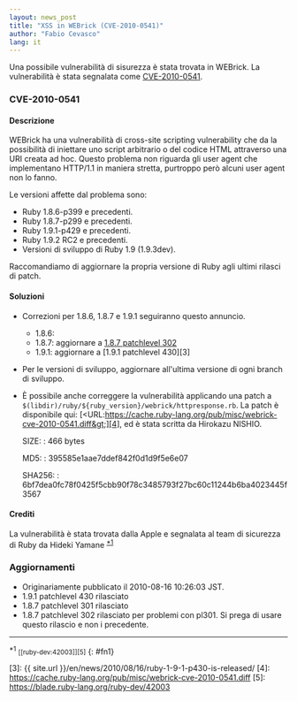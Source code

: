 ```yaml
---
layout: news_post
title: "XSS in WEBrick (CVE-2010-0541)"
author: "Fabio Cevasco"
lang: it
---
```


Una possibile vulnerabilità di sisurezza è stata trovata in WEBrick. La
vulnerabilità è stata segnalata come [CVE-2010-0541][1].

### CVE-2010-0541

#### Descrizione

WEBrick ha una vulnerabilità di cross-site scripting vulnerability che
da la possibilità di iniettare uno script arbitrario o del codice HTML
attraverso una URI creata ad hoc. Questo problema non riguarda gli user
agent che implementano HTTP/1.1 in maniera stretta, purtroppo però
alcuni user agent non lo fanno.

Le versioni affette dal problema sono:

* Ruby 1.8.6-p399 e precedenti.
* Ruby 1.8.7-p299 e precedenti.
* Ruby 1.9.1-p429 e precedenti.
* Ruby 1.9.2 RC2 e precedenti.
* Versioni di sviluppo di Ruby 1.9 (1.9.3dev).

Raccomandiamo di aggiornare la propria versione di Ruby agli ultimi
rilasci di patch.

#### Soluzioni

* Correzioni per 1.8.6, 1.8.7 e 1.9.1 seguiranno questo annuncio.
  * 1\.8.6:
  * 1\.8.7: aggiornare a [1.8.7 patchlevel 302][2]
  * 1\.9.1: aggiornare a [1.9.1 patchlevel 430][3]

* Per le versioni di sviluppo, aggiornare all\'ultima versione di ogni
  branch di sviluppo.
* È possibile anche correggere la vulnerabilità applicando una
  patch a
  `$(libdir)/ruby/${ruby_version}/webrick/httpresponse.rb`.
  La patch è disponibile qui:
  [&lt;URL:https://cache.ruby-lang.org/pub/misc/webrick-cve-2010-0541.diff&gt;][4],
  ed è stata scritta da Hirokazu NISHIO.

  SIZE:
  : 466 bytes

  MD5:
  : 395585e1aae7ddef842f0d1d9f5e6e07

  SHA256:
  : 6bf7dea0fc78f0425f5cbb90f78c3485793f27bc60c11244b6ba4023445f3567

#### Crediti

La vulnerabilità è stata trovata dalla Apple e segnalata al team di
sicurezza di Ruby da Hideki Yamane <sup>[\*1](#fn1)</sup>

### Aggiornamenti

* Originariamente pubblicato il 2010-08-16 10:26:03 JST.
* 1\.9.1 patchlevel 430 rilasciato
* 1\.8.7 patchlevel 301 rilasciato
* 1\.8.7 patchlevel 302 rilasciato per problemi con pl301. Si prega di
  usare questo rilascio e non i precedente.

* * *

<sup>\*1</sup> <small>[\[ruby-dev:42003\]][5]</small>
{: #fn1}



[1]: http://cve.mitre.org/cgi-bin/cvename.cgi?name=CVE-2010-0541
[2]: http://blade.nagaokaut.ac.jp/cgi-bin/scat.rb/ruby/ruby-talk/367769
[3]: {{ site.url }}/en/news/2010/08/16/ruby-1-9-1-p430-is-released/
[4]: https://cache.ruby-lang.org/pub/misc/webrick-cve-2010-0541.diff
[5]: https://blade.ruby-lang.org/ruby-dev/42003

